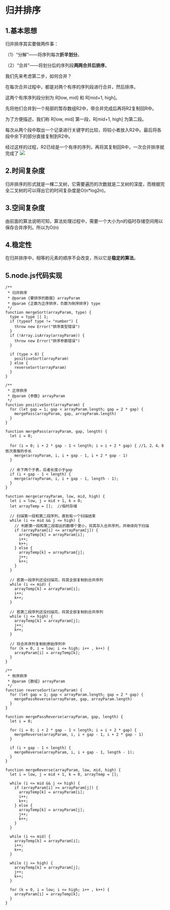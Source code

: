# 归并排序
## 1.基本思想
归并排序其实要做两件事：

（1）“分解”——将序列每次**折半划分**。

（2）“合并”——将划分后的序列段**两两合并后排序**。
 

我们先来考虑第二步，如何合并？

在每次合并过程中，都是对两个有序的序列段进行合并，然后排序。

这两个有序序列段分别为 R[low, mid] 和 R[mid+1, high]。

先将他们合并到一个局部的暂存数组R2中，带合并完成后再将R2复制回R中。

为了方便描述，我们称 R[low, mid] 第一段，R[mid+1, high] 为第二段。

每次从两个段中取出一个记录进行关键字的比较，将较小者放入R2中。最后将各段中余下的部分直接复制到R2中。

经过这样的过程，R2已经是一个有序的序列，再将其复制回R中，一次合并排序就完成了
![](http://images2015.cnblogs.com/blog/318837/201604/318837-20160422105330898-383478645.png)
## 2.时间复杂度
归并排序的形式就是一棵二叉树，它需要遍历的次数就是二叉树的深度，而根据完全二叉树的可以得出它的时间复杂度是O(n*log2n)。
## 3.空间复杂度
由前面的算法说明可知，算法处理过程中，需要一个大小为n的临时存储空间用以保存合并序列。所以为O(n)
## 4.稳定性
在归并排序中，相等的元素的顺序不会改变，所以它是**稳定的算法**。
## 5.node.js代码实现
	/**
	 * 归并排序
	 * @param {要排序的数据} arrayParam
	 * @param {正数为正序排序，负数为倒序排序} type 
	 */
	function mergeSort(arrayParam, type) {
	  type = type || 1;
	  if (typeof type != "number") {
	    throw new Error("排序类型错误")
	  }
	  if (!Array.isArray(arrayParam)) {
	    throw new Error("排序参数错误")
	  }
	
	  if (type > 0) {
	    positiveSort(arrayParam)
	  } else {
	    reverseSort(arrayParam)
	  }
	}
	
	/**
	 * 正序排序
	 * @param {参数} arrayParam 
	 */
	function positiveSort(arrayParam) {
	  for (let gap = 1; gap < arrayParam.length; gap = 2 * gap) {
	    mergePass(arrayParam, gap, arrayParam.length)
	  }
	}
	
	function mergePass(arrayParam, gap, length) {
	  let i = 0;
	
	  for (i = 0; i + 2 * gap - 1 < length; i = i + 2 * gap) { //1、2、4、8依次类推的步长
	    merge(arrayParam, i, i + gap - 1, i + 2 * gap - 1)
	  }
	
	  // 余下两个子表，后者长度小于gap
	  if (i + gap - 1 < length) {
	    merge(arrayParam, i, i + gap - 1, length - 1);
	  }
	}
	
	function merge(arrayParam, low, mid, high) {
	  let i = low, j = mid + 1, k = 0;
	  let arrayTemp = [];  //临时存储
	
	  // 扫描第一段和第二段序列，直到有一个扫描结束
	  while (i <= mid && j <= high) {
	    // 判断第一段和第二段取出的数哪个更小，将其存入合并序列，并继续向下扫描
	    if (arrayParam[i] <= arrayParam[j]) {
	      arrayTemp[k] = arrayParam[i];
	      i++;
	      k++;
	    } else {
	      arrayTemp[k] = arrayParam[j];
	      j++;
	      k++;
	    }
	  }
	
	  // 若第一段序列还没扫描完，将其全部复制到合并序列
	  while (i <= mid) {
	    arrayTemp[k] = arrayParam[i];
	    i++;
	    k++;
	  }
	
	  // 若第二段序列还没扫描完，将其全部复制到合并序列
	  while (j <= high) {
	    arrayTemp[k] = arrayParam[j];
	    j++;
	    k++;
	  }
	  
	  // 将合并序列复制到原始序列中
	  for (k = 0, i = low; i <= high; i++ , k++) {
	    arrayParam[i] = arrayTemp[k];
	  }
	}
	
	/**
	 * 倒序排序
	 * @param {数组} arrayParam 
	 */
	function reverseSort(arrayParam) {
	  for (let gap = 1; gap < arrayParam.length; gap = 2 * gap) {
	    mergePassReverse(arrayParam, gap, arrayParam.length)
	  }
	}
	
	function mergePassReverse(arrayParam, gap, length) {
	  let i = 0;
	
	  for (i = 0; i + 2 * gap - 1 < length; i = i + 2 * gap) {
	    mergeReverse(arrayParam, i, i + gap - 1, i + 2 * gap - 1)
	  }
	
	  if (i + gap - 1 < length) {
	    mergeReverse(arrayParam, i, i + gap - 1, length - 1);
	  }
	}
	
	function mergeReverse(arrayParam, low, mid, high) {
	  let i = low, j = mid + 1, k = 0, arrayTemp = [];
	
	  while (i <= mid && j <= high) {
	    if (arrayParam[i] >= arrayParam[j]) {
	      arrayTemp[k] = arrayParam[i];
	      i++;
	      k++;
	    } else {
	      arrayTemp[k] = arrayParam[j];
	      j++;
	      k++;
	    }
	  }
	
	  while (i <= mid) {
	    arrayTemp[k] = arrayParam[i];
	    i++;
	    k++;
	  }
	
	  while (j <= high) {
	    arrayTemp[k] = arrayParam[j];
	    j++;
	    k++;
	  }
	
	  for (k = 0, i = low; i <= high; i++ , k++) {
	    arrayParam[i] = arrayTemp[k];
	  }
	}
